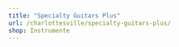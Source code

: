 ```yaml
---
title: "Specialty Guitars Plus"
url: /charlottesville/specialty-guitars-plus/
shop: Instrumente
---
```

